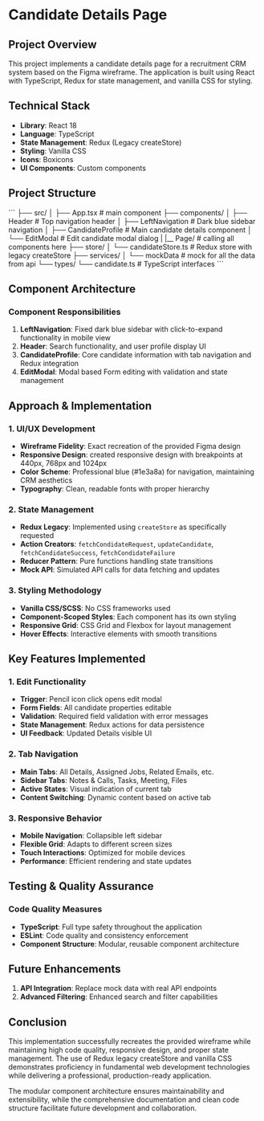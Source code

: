 # Candidate Details Page

## Project Overview

This project implements a candidate details page for a recruitment CRM system based on the Figma wireframe. The application is built using React with TypeScript, Redux for state management, and vanilla CSS for styling.

## Technical Stack

- **Library**: React 18
- **Language**: TypeScript
- **State Management**: Redux (Legacy createStore)
- **Styling**: Vanilla CSS
- **Icons**: Boxicons
- **UI Components**: Custom components

## Project Structure

\`\`\`
├── src/
│ ├── App.tsx # main component
├── components/
│ ├── Header # Top navigation header
│ ├── LeftNavigation # Dark blue sidebar navigation
│ ├── CandidateProfile # Main candidate details component
│ └── EditModal # Edit candidate modal dialog
|
|\_\_ Page/ # calling all components here
├── store/
│ └── candidateStore.ts # Redux store with legacy createStore
├── services/
│ └── mockData # mock for all the data from api
└── types/
└── candidate.ts # TypeScript interfaces
\`\`\`

## Component Architecture

### Component Responsibilities

1. **LeftNavigation**: Fixed dark blue sidebar with click-to-expand functionality in mobile view
2. **Header**: Search functionality, and user profile display UI
3. **CandidateProfile**: Core candidate information with tab navigation and Redux integration
4. **EditModal**: Modal based Form editing with validation and state management

## Approach & Implementation

### 1. UI/UX Development

- **Wireframe Fidelity**: Exact recreation of the provided Figma design
- **Responsive Design**: created responsive design with breakpoints at 440px, 768px and 1024px
- **Color Scheme**: Professional blue (#1e3a8a) for navigation, maintaining CRM aesthetics
- **Typography**: Clean, readable fonts with proper hierarchy

### 2. State Management

- **Redux Legacy**: Implemented using `createStore` as specifically requested
- **Action Creators**: `fetchCondidateRequest`, `updateCandidate`, `fetchCondidateSuccess`, `fetchCondidateFailure`
- **Reducer Pattern**: Pure functions handling state transitions
- **Mock API**: Simulated API calls for data fetching and updates

### 3. Styling Methodology

- **Vanilla CSS/SCSS**: No CSS frameworks used
- **Component-Scoped Styles**: Each component has its own styling
- **Responsive Grid**: CSS Grid and Flexbox for layout management
- **Hover Effects**: Interactive elements with smooth transitions

## Key Features Implemented

### 1. Edit Functionality

- **Trigger**: Pencil icon click opens edit modal
- **Form Fields**: All candidate properties editable
- **Validation**: Required field validation with error messages
- **State Management**: Redux actions for data persistence
- **UI Feedback**: Updated Details visible UI

### 2. Tab Navigation

- **Main Tabs**: All Details, Assigned Jobs, Related Emails, etc.
- **Sidebar Tabs**: Notes & Calls, Tasks, Meeting, Files
- **Active States**: Visual indication of current tab
- **Content Switching**: Dynamic content based on active tab

### 3. Responsive Behavior

- **Mobile Navigation**: Collapsible left sidebar
- **Flexible Grid**: Adapts to different screen sizes
- **Touch Interactions**: Optimized for mobile devices
- **Performance**: Efficient rendering and state updates

## Testing & Quality Assurance

### Code Quality Measures

- **TypeScript**: Full type safety throughout the application
- **ESLint**: Code quality and consistency enforcement
- **Component Structure**: Modular, reusable component architecture

## Future Enhancements

1. **API Integration**: Replace mock data with real API endpoints
2. **Advanced Filtering**: Enhanced search and filter capabilities

## Conclusion

This implementation successfully recreates the provided wireframe while maintaining high code quality, responsive design, and proper state management. The use of Redux legacy createStore and vanilla CSS demonstrates proficiency in fundamental web development technologies while delivering a professional, production-ready application.

The modular component architecture ensures maintainability and extensibility, while the comprehensive documentation and clean code structure facilitate future development and collaboration.
